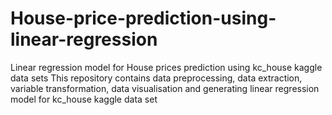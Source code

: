 # House-price-prediction-using-linear-regression
Linear regression model for House prices prediction using kc_house kaggle data sets 
This repository contains data preprocessing, data extraction, variable transformation, data visualisation and generating linear regression model for kc_house kaggle data set 
